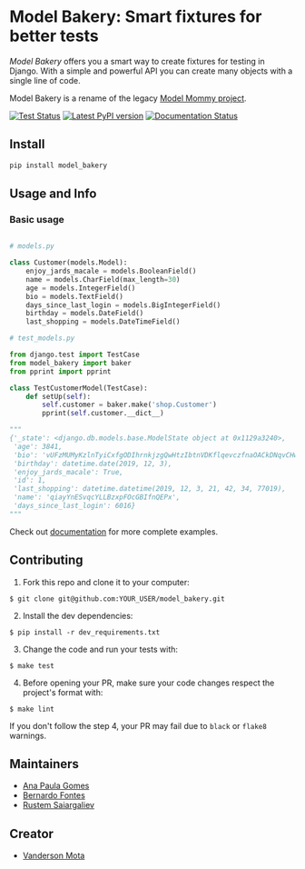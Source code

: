 # Model Bakery: Smart fixtures for better tests

*Model Bakery* offers you a smart way to create fixtures for testing in
Django.
With a simple and powerful API you can create many objects with a single
line of code.

Model Bakery is a rename of the legacy [Model Mommy project](https://pypi.org/project/model_mommy/).

[![Test Status](https://travis-ci.com/model-bakers/model_bakery.svg?branch=master)](https://travis-ci.com/model-bakers/model_bakery/)
[![Latest PyPI version](https://img.shields.io/pypi/v/model_bakery.svg)](https://pypi.python.org/pypi/model_bakery/)
[![Documentation Status](https://readthedocs.org/projects/model-bakery/badge/?version=latest)](https://model-bakery.readthedocs.io/en/latest/?badge=latest)

## Install

```bash
pip install model_bakery
```

## Usage and Info

### Basic usage

```python

# models.py

class Customer(models.Model):
    enjoy_jards_macale = models.BooleanField()
    name = models.CharField(max_length=30)
    age = models.IntegerField()
    bio = models.TextField()
    days_since_last_login = models.BigIntegerField()
    birthday = models.DateField()
    last_shopping = models.DateTimeField()

# test_models.py

from django.test import TestCase
from model_bakery import baker
from pprint import pprint

class TestCustomerModel(TestCase):
    def setUp(self):
        self.customer = baker.make('shop.Customer')
        pprint(self.customer.__dict__)

"""
{'_state': <django.db.models.base.ModelState object at 0x1129a3240>,
 'age': 3841,
 'bio': 'vUFzMUMyKzlnTyiCxfgODIhrnkjzgQwHtzIbtnVDKflqevczfnaOACkDNqvCHwvtWdLwoiKrCqfppAlogSLECtMmfleeveyqefkGyTGnpbkVQTtviQVDESpXascHAluGHYEotSypSiHvHzFteKIcUebrzUVigiOacfnGdvijEPrZdSCIIBjuXZMaWLrMXyrsUCdKPLRBRYklRdtZhgtxuASXdhNGhDsrnPHrYRClhrSJSVFojMkUHBvSZhoXoCrTfHsAjenCEHvcLeCecsXwXgWJcnJPSFdOmOpiHRnhSgRF',
 'birthday': datetime.date(2019, 12, 3),
 'enjoy_jards_macale': True,
 'id': 1,
 'last_shopping': datetime.datetime(2019, 12, 3, 21, 42, 34, 77019),
 'name': 'qiayYnESvqcYLLBzxpFOcGBIfnQEPx',
 'days_since_last_login': 6016}
"""

```

Check out [documentation](<http://model-bakery.readthedocs.org/>) for more complete examples.

## Contributing

1. Fork this repo and clone it to your computer:

```
$ git clone git@github.com:YOUR_USER/model_bakery.git
```

2. Install the dev dependencies:

```
$ pip install -r dev_requirements.txt
```

3. Change the code and run your tests with:

```
$ make test
```

4. Before opening your PR, make sure your code changes respect the project's format with:

```
$ make lint
```

If you don't follow the step 4, your PR may fail due to `black` or `flake8` warnings.

## Maintainers

  - [Ana Paula Gomes](https://github.com/anapaulagomes/)
  - [Bernardo Fontes](https://github.com/berinhard/)
  - [Rustem Saiargaliev](https://github.com/amureki/)

## Creator

  - [Vanderson Mota](https://github.com/vandersonmota/)
